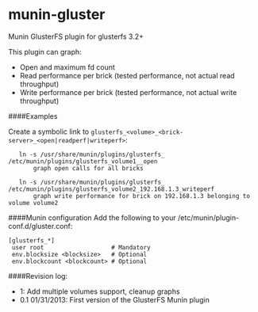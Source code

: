 munin-gluster
===============

Munin GlusterFS plugin for glusterfs 3.2+

This plugin can graph:
 - Open and maximum fd count
 - Read performance per brick (tested performance, not actual read throughput)
 - Write performance per brick (tested performance, not actual write throughput)

####Examples

Create a symbolic link to `glusterfs_<volume>_<brick-server>_<open|readperf|writeperf>`:

       ln -s /usr/share/munin/plugins/glusterfs_ /etc/munin/plugins/glusterfs_volume1__open
           graph open calls for all bricks

       ln -s /usr/share/munin/plugins/glusterfs_ /etc/munin/plugins/glusterfs_volume2_192.168.1.3_writeperf
           graph write performance for brick on 192.168.1.3 belonging to volume volume2


####Munin configuration
Add the following to your /etc/munin/plugin-conf.d/gluster.conf:

    [glusterfs_*]
     user root                   # Mandatory
     env.blocksize <blocksize>   # Optional
     env.blockcount <blockcount> # Optional


####Revision log:
 - 1: Add multiple volumes support, cleanup graphs
 - 0.1  01/31/2013: First version of the GlusterFS Munin plugin
